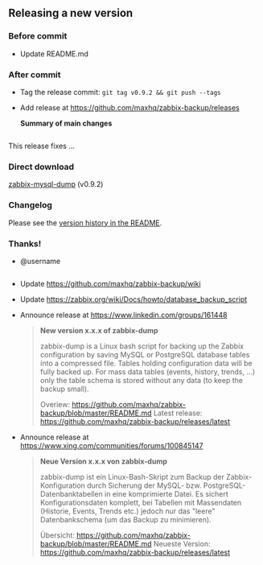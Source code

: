## Releasing a new version

### Before commit

* Update README.md

### After commit

* Tag the release commit: `git tag v0.9.2 && git push --tags`
* Add release at https://github.com/maxhq/zabbix-backup/releases

  **Summary of main changes**

  ```
This release fixes ...

### Direct download

[zabbix-mysql-dump](https://raw.githubusercontent.com/maxhq/zabbix-backup/v0.9.2/zabbix-dump) (v0.9.2)

### Changelog

Please see the [version history in the README](https://github.com/maxhq/zabbix-backup/blob/v0.9.2/README.md#version-history).

### Thanks!
- @username
  ```

* Update https://github.com/maxhq/zabbix-backup/wiki
* Update https://zabbix.org/wiki/Docs/howto/database_backup_script
* Announce release at https://www.linkedin.com/groups/161448

  > **New version x.x.x of zabbix-dump**
  >
  > zabbix-dump is a Linux bash script for backing up the Zabbix configuration by saving MySQL or PostgreSQL database tables into a compressed file.
  > Tables holding configuration data will be fully backed up. For mass data tables (events, history, trends, ...) only the table schema is stored without any data (to keep the backup small).
  >
  > Overiew: https://github.com/maxhq/zabbix-backup/blob/master/README.md
  > Latest release: https://github.com/maxhq/zabbix-backup/releases/latest

* Announce release at https://www.xing.com/communities/forums/100845147

  > **Neue Version x.x.x von zabbix-dump**
  >
  > zabbix-dump ist ein Linux-Bash-Skript zum Backup der Zabbix-Konfiguration durch Sicherung der MySQL- bzw. PostgreSQL-Datenbanktabellen in eine komprimierte Datei.
  > Es sichert Konfigurationsdaten komplett, bei Tabellen mit Massendaten (Historie, Events, Trends etc.) jedoch nur das "leere" Datenbankschema (um das Backup zu minimieren).
  >
  > Übersicht: https://github.com/maxhq/zabbix-backup/blob/master/README.md
  > Neueste Version: https://github.com/maxhq/zabbix-backup/releases/latest
